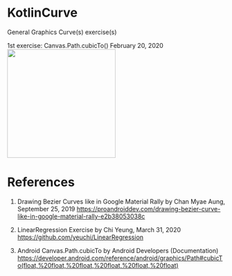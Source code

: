 # KotlinCurve
General Graphics Curve(s) exercise(s)

1st exercise: Canvas.Path.cubicTo() February 20, 2020 \
<img width="250" src="https://user-images.githubusercontent.com/1282659/154866241-426a5906-507e-429b-b691-cd6ba3f33d53.jpg">

# References

1. Drawing Bezier Curves like in Google Material Rally by Chan Myae Aung, September 25, 2019
   https://proandroiddev.com/drawing-bezier-curve-like-in-google-material-rally-e2b38053038c

2. LinearRegression Exercise by Chi Yeung, March 31, 2020
   https://github.com/yeuchi/LinearRegression
   
3. Android Canvas.Path.cubicTo by Android Developers (Documentation)
   https://developer.android.com/reference/android/graphics/Path#cubicTo(float,%20float,%20float,%20float,%20float,%20float)

